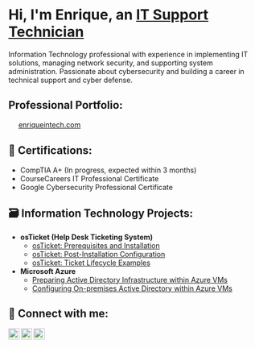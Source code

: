 <h1>Hi, I'm Enrique, an <a href="https://www.linkedin.com/in/enrique-chaug">IT Support Technician</a></h1>
Information Technology professional with experience in implementing IT solutions, managing network security, and supporting system administration. Passionate about cybersecurity and building a career in technical support and cyber defense.

<h2>Professional Portfolio:</h2>

<img src="https://enriqueintech.com/favicon.ico" width="16" style="vertical-align:middle;" /> [enriqueintech.com](https://enriqueintech.com)

<h2>📜 Certifications:</h2>

- CompTIA A+ (In progress, expected within 3 months)
- CourseCareers IT Professional Certificate
- Google Cybersecurity Professional Certificate

<h2>🗃️ Information Technology Projects:</h2>

- <b>osTicket (Help Desk Ticketing System)</b>
  - [osTicket: Prerequisites and Installation](https://github.com/enriqueintech/osticket-prereqs)
  - [osTicket: Post-Installation Configuration](https://github.com/enriqueintech/post-install-config)
  - [osTicket: Ticket Lifecycle Examples](https://github.com/enriqueintech/ticket-lifecycle)
- <b>Microsoft Azure</b>
  - [Preparing Active Directory Infrastructure within Azure VMs](https://github.com/enriqueintech/prepare-ad)
  - [Configuring On-premises Active Directory within Azure VMs](https://github.com/enriqueintech/configure-ad)

<h2>🤝 Connect with me:</h2>

[<img align="left" alt="Enrique | LinkedIn" width="22px" src="https://cdn.jsdelivr.net/npm/simple-icons@v3/icons/linkedin.svg" />][linkedin]
[<img align="left" alt="Enrique | YouTube" width="22px" src="https://cdn.jsdelivr.net/npm/simple-icons@v3/icons/youtube.svg" />][youtube]
[<img align="left" alt="Enrique | Buy Me a Coffee" width="22px" src="https://upload.wikimedia.org/wikipedia/commons/thumb/4/45/A_small_cup_of_coffee.JPG/32px-A_small_cup_of_coffee.JPG" />][coffee]

<br />

[linkedin]: https://www.linkedin.com/in/enrique-chaug  
[youtube]: https://www.youtube.com/@EnriqueInTech
[coffee]: https://www.buymeacoffee.com/enriqueintech
